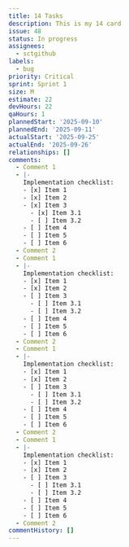```yaml
---
title: 14 Tasks
description: This is my 14 card
issue: 48
status: In progress
assignees:
  - sctgithub
labels:
  - bug
priority: Critical
sprint: Sprint 1
size: M
estimate: 22
devHours: 22
qaHours: 1
plannedStart: '2025-09-10'
plannedEnd: '2025-09-11'
actualStart: '2025-09-25'
actualEnd: '2025-09-26'
relationships: []
comments:
  - Comment 1
  - |-
    Implementation checklist:
    - [x] Item 1
    - [x] Item 2
    - [x] Item 3
      - [x] Item 3.1
      - [ ] Item 3.2
    - [ ] Item 4
    - [ ] Item 5
    - [ ] Item 6
  - Comment 2
  - Comment 1
  - |-
    Implementation checklist:
    - [x] Item 1
    - [x] Item 2
    - [ ] Item 3
      - [ ] Item 3.1
      - [ ] Item 3.2
    - [ ] Item 4
    - [ ] Item 5
    - [ ] Item 6
  - Comment 2
  - Comment 1
  - |-
    Implementation checklist:
    - [x] Item 1
    - [x] Item 2
    - [ ] Item 3
      - [ ] Item 3.1
      - [ ] Item 3.2
    - [ ] Item 4
    - [ ] Item 5
    - [ ] Item 6
  - Comment 2
  - Comment 1
  - |-
    Implementation checklist:
    - [x] Item 1
    - [x] Item 2
    - [ ] Item 3
      - [ ] Item 3.1
      - [ ] Item 3.2
    - [ ] Item 4
    - [ ] Item 5
    - [ ] Item 6
  - Comment 2
commentHistory: []
---
```


